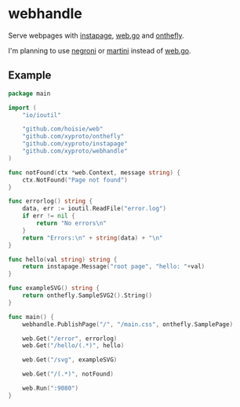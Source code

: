 webhandle
=========

Serve webpages with [instapage](https://github.com/xyproto/instapage), [web.go](https://github.com/hoisie/web) and [onthefly](https://github.com/xyproto/onthefly).

I'm planning to use [negroni](https://github.com/codegangsta/negroni) or [martini](https://github.com/go-martini/martini) instead of [web.go](https://github.com/hoisie/web).

Example
-------

``` go
package main

import (
	"io/ioutil"

	"github.com/hoisie/web"
	"github.com/xyproto/onthefly"
	"github.com/xyproto/instapage"
	"github.com/xyproto/webhandle"
)

func notFound(ctx *web.Context, message string) {
	ctx.NotFound("Page not found")
}

func errorlog() string {
	data, err := ioutil.ReadFile("error.log")
	if err != nil {
		return "No errors\n"
	}
	return "Errors:\n" + string(data) + "\n"
}

func hello(val string) string {
	return instapage.Message("root page", "hello: "+val)
}

func exampleSVG() string {
	return onthefly.SampleSVG2().String()
}

func main() {
	webhandle.PublishPage("/", "/main.css", onthefly.SamplePage)

	web.Get("/error", errorlog)
	web.Get("/hello/(.*)", hello)

	web.Get("/svg", exampleSVG)

	web.Get("/(.*)", notFound)

	web.Run(":9080")
}
```
